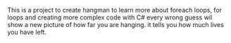 This is a project to create hangman to learn more about foreach loops, for loops and creating more complex code with C#
every wrong guess wil show a new picture of how far you are hanging. it tells you how much lives you have left.
